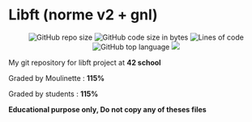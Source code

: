 # Libft (norme v2 + gnl)
<p align="center"> 
<img alt="GitHub repo size" src="https://img.shields.io/github/repo-size/bycop/42-libft">
<img alt="GitHub code size in bytes" src="https://img.shields.io/github/languages/code-size/bycop/42-libft">
<img alt="Lines of code" src="https://img.shields.io/tokei/lines/github/bycop/42-libft">
<img alt="GitHub top language" src="https://img.shields.io/github/languages/top/bycop/42-libft">
<img src="https://hits.seeyoufarm.com/api/count/incr/badge.svg?url=https%3A%2F%2Fgithub.com%2Fbycop%2F42-libft%2F&count_bg=%233062F3&title_bg=%23555555&icon=&icon_color=%23E7E7E7&title=Views&edge_flat=false"/>
</p>

My git repository for libft project at **42 school** 

Graded by Moulinette : **115%**

Graded by students : **115%**

**Educational purpose only, Do not copy any of theses files**
